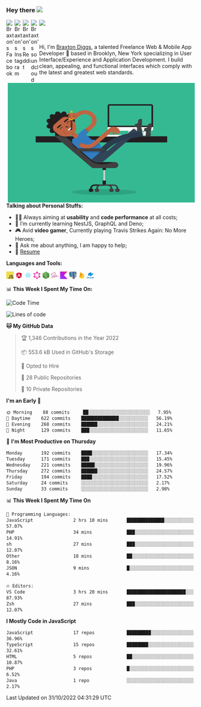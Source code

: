 ### Hey there <img src="https://media.giphy.com/media/hvRJCLFzcasrR4ia7z/giphy.gif" width="25">
<a href="https://www.facebook.com/BiggDiggz">
  <img align="left" alt="Braxton's Facebook" width="22px" src="https://cdn.jsdelivr.net/npm/simple-icons@v3/icons/facebook.svg" />
</a>
<a href="http://instagram.com/biggdiggz">
  <img align="left" alt="Braxton's Instagram" width="22px" src="https://cdn.jsdelivr.net/npm/simple-icons@v3/icons/instagram.svg" />
</a>
<a href="https://reddit.com/user/BiggDiggz/">
  <img align="left" alt="Braxton's Reddit" width="22px" src="https://cdn.jsdelivr.net/npm/simple-icons@v3/icons/reddit.svg" />
</a>
<a href="https://soundcloud.com/braxton-diggs">
  <img align="left" alt="Braxton's soundcloud" width="22px" src="https://cdn.jsdelivr.net/npm/simple-icons@v3/icons/soundcloud.svg" />
</a>

![](https://visitor-badge.glitch.me/badge?page_id=braxtondiggs.braxtondiggs)

<br />

Hi, I'm [Braxton Diggs](https://braxtondiggs.com/), a talented Freelance Web & Mobile App Developer 🚀 based in Brooklyn, New York specializing in User Interface/Experience and Application Development. I build clean, appealing, and functional interfaces which comply with the latest and greatest web standards.

  <img align="right" alt="GIF" src="https://github.com/braxtondiggs/braxtondiggs/blob/master/coder.gif?raw=true" width="500" height="320" />
  
**Talking about Personal Stuffs:**

- 🧑‍💻 Always aiming at **usability** and **code performance** at all costs;
- 🌱 I’m currently learning NestJS, GraphQL and Deno;
- 🎮 Avid **video gamer**, Currently playing Travis Strikes Again: No More Heroes;
- 💬 Ask me about anything, I am happy to help;
- 📝 [Resume](https://braxtondiggs.com/assets/resume/braxton-diggs.pdf)

**Languages and Tools:**  

<code><img height="20" src="https://raw.githubusercontent.com/github/explore/80688e429a7d4ef2fca1e82350fe8e3517d3494d/topics/javascript/javascript.png"></code>
<code><img height="20" src="https://raw.githubusercontent.com/github/explore/80688e429a7d4ef2fca1e82350fe8e3517d3494d/topics/angular/angular.png"></code>
<code><img height="20" src="https://raw.githubusercontent.com/github/explore/80688e429a7d4ef2fca1e82350fe8e3517d3494d/topics/react/react.png"></code>
<code><img height="20" src="https://raw.githubusercontent.com/github/explore/5c058a388828bb5fde0bcafd4bc867b5bb3f26f3/topics/graphql/graphql.png"></code>
<code><img height="20" src="https://raw.githubusercontent.com/github/explore/80688e429a7d4ef2fca1e82350fe8e3517d3494d/topics/nodejs/nodejs.png"></code>
<code><img height="20" src="https://raw.githubusercontent.com/github/explore/80688e429a7d4ef2fca1e82350fe8e3517d3494d/topics/sass/sass.png"></code>
<code><img height="20" src="https://raw.githubusercontent.com/github/explore/80688e429a7d4ef2fca1e82350fe8e3517d3494d/topics/kotlin/kotlin.png"></code>
<code><img height="20" src="https://raw.githubusercontent.com/github/explore/80688e429a7d4ef2fca1e82350fe8e3517d3494d/topics/postgresql/postgresql.png"></code>
<code><img height="20" src="https://raw.githubusercontent.com/github/explore/80688e429a7d4ef2fca1e82350fe8e3517d3494d/topics/firebase/firebase.png"></code>
<code><img height="20" src="https://raw.githubusercontent.com/github/explore/80688e429a7d4ef2fca1e82350fe8e3517d3494d/topics/docker/docker.png"></code>

📊 **This Week I Spent My Time On:**
<!--START_SECTION:waka-->
![Code Time](http://img.shields.io/badge/Code%20Time-4%2C958%20hrs%2036%20mins-blue)

![Lines of code](https://img.shields.io/badge/From%20Hello%20World%20I%27ve%20Written-1%20Million%20lines%20of%20code-blue)

**🐱 My GitHub Data** 

> 🏆 1,346 Contributions in the Year 2022
 > 
> 📦 553.6 kB Used in GitHub's Storage 
 > 
> 💼 Opted to Hire
 > 
> 📜 28 Public Repositories 
 > 
> 🔑 10 Private Repositories  
 > 
**I'm an Early 🐤** 

```text
🌞 Morning    88 commits     ██░░░░░░░░░░░░░░░░░░░░░░░   7.95% 
🌆 Daytime    622 commits    ██████████████░░░░░░░░░░░   56.19% 
🌃 Evening    268 commits    ██████░░░░░░░░░░░░░░░░░░░   24.21% 
🌙 Night      129 commits    ███░░░░░░░░░░░░░░░░░░░░░░   11.65%

```
📅 **I'm Most Productive on Thursday** 

```text
Monday       192 commits    ████░░░░░░░░░░░░░░░░░░░░░   17.34% 
Tuesday      171 commits    ███░░░░░░░░░░░░░░░░░░░░░░   15.45% 
Wednesday    221 commits    █████░░░░░░░░░░░░░░░░░░░░   19.96% 
Thursday     272 commits    ██████░░░░░░░░░░░░░░░░░░░   24.57% 
Friday       194 commits    ████░░░░░░░░░░░░░░░░░░░░░   17.52% 
Saturday     24 commits     ░░░░░░░░░░░░░░░░░░░░░░░░░   2.17% 
Sunday       33 commits     ░░░░░░░░░░░░░░░░░░░░░░░░░   2.98%

```


📊 **This Week I Spent My Time On** 

```text
💬 Programming Languages: 
JavaScript               2 hrs 10 mins       ██████████████░░░░░░░░░░░   57.07% 
PHP                      34 mins             ███░░░░░░░░░░░░░░░░░░░░░░   14.91% 
sh                       27 mins             ███░░░░░░░░░░░░░░░░░░░░░░   12.07% 
Other                    18 mins             ██░░░░░░░░░░░░░░░░░░░░░░░   8.16% 
JSON                     9 mins              █░░░░░░░░░░░░░░░░░░░░░░░░   4.16%

🔥 Editors: 
VS Code                  3 hrs 20 mins       ██████████████████████░░░   87.93% 
Zsh                      27 mins             ███░░░░░░░░░░░░░░░░░░░░░░   12.07%

```

**I Mostly Code in JavaScript** 

```text
JavaScript               17 repos            █████████░░░░░░░░░░░░░░░░   36.96% 
TypeScript               15 repos            ████████░░░░░░░░░░░░░░░░░   32.61% 
HTML                     5 repos             ██░░░░░░░░░░░░░░░░░░░░░░░   10.87% 
PHP                      3 repos             █░░░░░░░░░░░░░░░░░░░░░░░░   6.52% 
Java                     1 repo              ░░░░░░░░░░░░░░░░░░░░░░░░░   2.17%

```



 Last Updated on 31/10/2022 04:31:29 UTC
<!--END_SECTION:waka-->

